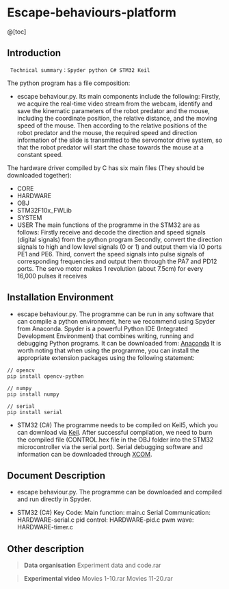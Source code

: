# Escape-behaviours-platform
@[toc]
## Introduction

` Technical summary：Spyder python C# STM32 Keil`


The python program has a file composition: 
* escape behaviour.py.
Its main components include the following:
Firstly, we acquire the real-time video stream from the webcam, identify and save the kinematic parameters of the robot predator and the mouse, including the coordinate position, the relative distance, and the moving speed of the mouse.
Then according to the relative positions of the robot predator and the mouse, the required speed and direction information of the slide is transmitted to the servomotor drive system, so that the robot predator will start the chase towards the mouse at a constant speed.

The hardware driver compiled by C has six main files (They should be downloaded together): 
* CORE
* HARDWARE
* OBJ
* STM32F10x_FWLib
* SYSTEM
* USER
The main functions of the programme in the STM32 are as follows:
Firstly receive and decode the direction and speed signals (digital signals) from the python program
Secondly, convert the direction signals to high and low level signals (0 or 1) and output them via IO ports PE1 and PE6.
Third, convert the speed signals into pulse signals of corresponding frequencies and output them through the PA7 and PD12 ports. The servo motor makes 1 revolution (about 7.5cm) for every 16,000 pulses it receives
## Installation Environment

* escape behaviour.py.
The programme can be run in any software that can compile a python environment, here we recommend using Spyder from Anaconda. Spyder is a powerful Python IDE (Integrated Development Environment) that combines writing, running and debugging Python programs.
 It can be downloaded from: [Anaconda](https://www.anaconda.com/)
 It is worth noting that when using the programme, you can install the appropriate extension packages using the following statement:
 

```
// opencv
pip install opencv-python
```
```
// numpy
pip install numpy
```
```
// serial
pip install serial
```
* STM32 (C#)
The programme needs to be compiled on Keil5, which you can download via [Keil](https://www.keil.com/download/).
After successful compilation, we need to burn the compiled file (CONTROL.hex file in the OBJ folder into the STM32 microcontroller via the serial port). Serial debugging software and information can be downloaded through [XCOM](http://47.111.11.73/docs/index.html).

## Document Description
* escape behaviour.py.
The programme can be downloaded and compiled and run directly in Spyder.

* STM32 (C#)
Key Code:
Main function: main.c
Serial Communication: HARDWARE-serial.c
pid control: HARDWARE-pid.c
pwm wave: HARDWARE-timer.c

## Other description


> **Data organisation**
>Experiment data and code.rar

> **Experimental video**
>Movies 1-10.rar
>Movies 11-20.rar
